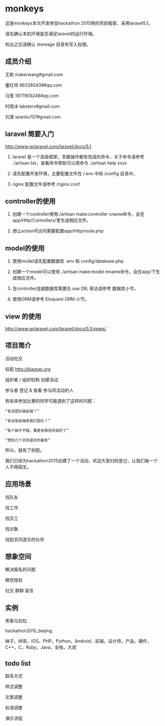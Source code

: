 # monkeys

这是monkeys本次开发参加hackathon 2015用的项目框架，采用laravel5.1。

请先确认本机环境是否满足laravel的运行环境。

检出之后请确认 storeage 目录有写入权限。

## 成员介绍

王默 makerwang#gmail.com

董红帅 663280439#qq.com

马莹 1977905246#qq.com

时晓冰 labsterx#gmail.com

刘潇 seanliu707#gmail.com

## laravel 简要入门

http://www.golaravel.com/laravel/docs/5.1

1. laravel 是一个高级框架，多数操作都有现成的命令，关于命令请参考 ./artisan list，查看命令帮助可以用命令 ./artisan help xxxx

2. 请先配置开发环境，主要配置文件在 /.env 中和 /config 目录中。

3. nginx 配置文件请参考 /nginx.conf

## controller的使用

1. 创建一个controller使用./artisan make:controller cname命令，会在app/Http/Controllers/里生成相应文件。

2. 想让action可访问需要配置app/Http/route.php

## model的使用

1. 使用model请先配置数据库 .env 和 config/database.php

2. 创建一个model可以使用 ./artisan make:model mname命令，会在app/下生成相应文件。

3. 在controller连接数据库需要先 use DB; 用法请参考 数据库小节。 

4. 使用ORM请参考 Eloquent ORM 小节。

## view 的使用

http://www.golaravel.com/laravel/docs/5.1/views/

## 项目简介

活动社交

标配 http://biaopei.org

组织者 / 组织机构 创建活动

参与者 登记 & 查看 参与同活动的人

有些来参加比赛的同学可能遇到了这样的问题：

    “有没团队缺前端？”

    “有没有前端来我们团队？”

    “有个妹子不错，要是有微信号就好了”

    ”想找几个志同道合的基友“

所以，就有了标配。

我们已经为hackathon2015创建了一个活动，欢迎大家扫码登记，让我们每一个人不再陌生。

## 应用场景

找队友

找工作

找员工

找对象

找到志同道合的伙伴

## 想象空间

解决报名的问题

微信授权

社交 群聊 留言

## 实例

黑客马拉松

hackathon2015_beijing

妹子，帅哥，IOS，PHP，Python，Android，前端，设计师，产品，硬件，C++，C，Ruby，Java，全栈，大叔

## todo list

联系方式

样式调整

文案调整

标语调整

演示流程